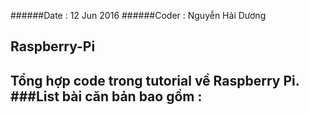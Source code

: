 ######Date : 12 Jun 2016
######Coder : Nguyễn Hải Dương

## Raspberry-Pi

Tổng hợp code trong tutorial về Raspberry Pi.
###List bài căn bản bao gồm :
-   
